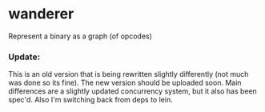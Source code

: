 # wanderer
Represent a binary as a graph (of opcodes)

### Update:

This is an old version that is being rewritten slightly differently (not much was done so its fine). The new version should be uploaded soon. Main differences are a slightly updated concurrency system, but it also has been spec'd. Also I'm switching back from deps to lein. 
